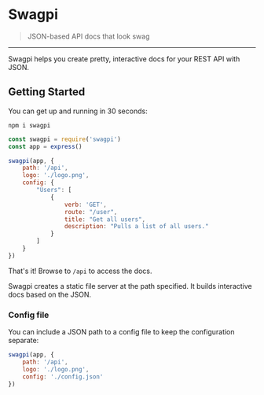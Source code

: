 # Swagpi

> JSON-based API docs that look swag

---

Swagpi helps you create pretty, interactive docs for your REST API with JSON.

## Getting Started

You can get up and running in 30 seconds:

`npm i swagpi`

```js
const swagpi = require('swagpi')
const app = express()

swagpi(app, {
	path: '/api',
	logo: './logo.png',
	config: {
		"Users": [
			{
				verb: 'GET',
				route: "/user",
				title: "Get all users",
				description: "Pulls a list of all users."
			}
		]
	}
})
```

That's it! Browse to `/api` to access the docs.

Swagpi creates a static file server at the path specified. It builds interactive docs based on the JSON.

### Config file

You can include a JSON path to a config file to keep the configuration separate:

```js
swagpi(app, {
	path: '/api',
	logo: './logo.png',
	config: './config.json'
})
```
